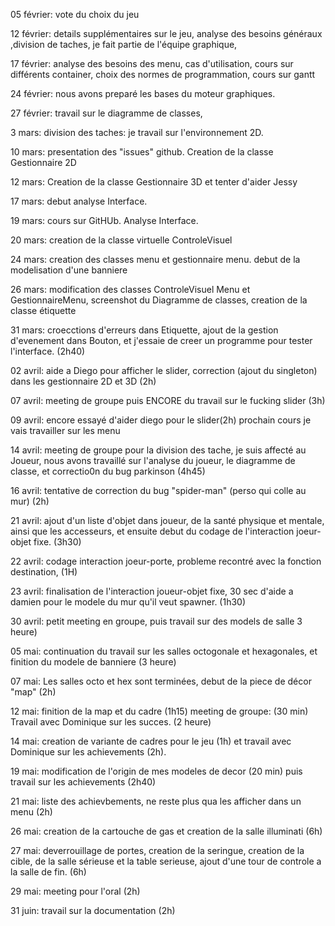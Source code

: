 05 février: vote du choix du jeu

12 février: details supplémentaires sur le jeu, analyse des besoins généraux ,division de taches, je fait partie de l'équipe graphique,

17 février: analyse des besoins des menu, cas d'utilisation, cours sur différents container, choix des normes de programmation, cours sur gantt

24 février: nous avons preparé les bases du moteur graphiques.

27 février: travail sur le diagramme de classes, 

3 mars: division des taches: je travail sur l'environnement 2D.

10 mars: presentation des "issues" github. Creation de la classe Gestionnaire 2D

12 mars: Creation de la classe Gestionnaire 3D et tenter d'aider Jessy

17 mars: debut analyse Interface.

19 mars: cours sur GitHUb. Analyse Interface.

20 mars: creation de la classe virtuelle ControleVisuel

24 mars: creation des classes menu et gestionnaire menu. debut de la modelisation d'une banniere

26 mars:  modification des classes ControleVisuel Menu et GestionnaireMenu, screenshot du Diagramme de classes, creation de la classe étiquette

31 mars: croecctions d'erreurs dans Etiquette, ajout de la gestion d'evenement dans Bouton, et j'essaie de creer un programme pour tester l'interface. (2h40)

02 avril: aide a Diego pour afficher le slider, correction (ajout du singleton) dans les gestionnaire 2D et 3D (2h)

07 avril: meeting de groupe puis ENCORE du travail sur le fucking slider (3h)

09 avril: encore essayé d'aider diego pour le slider(2h) prochain cours je vais travailler sur les menu

14 avril: meeting de groupe pour la division des tache, je suis affecté au Joueur, nous avons travaillé sur l'analyse du joueur, le diagramme de classe, et correctio0n du bug parkinson (4h45)

16 avril: tentative de correction du bug "spider-man" (perso qui colle au mur) (2h)

21 avril: ajout d'un liste d'objet dans joueur, de la santé physique et mentale, ainsi que les accesseurs, et ensuite debut du codage de l'interaction joeur-objet fixe. (3h30)

22 avril: codage interaction joeur-porte, probleme recontré avec la fonction destination, (1H)

23 avril: finalisation de l'interaction joueur-objet fixe, 30 sec d'aide a damien pour le modele du mur qu'il veut spawner. (1h30)

30 avril: petit meeting en groupe, puis travail sur des models de salle 3 heure)

05 mai: continuation du travail sur les salles octogonale et hexagonales, et finition du modele de banniere (3 heure)

07 mai: Les salles octo et hex sont terminées, debut de la piece de décor "map" (2h)

12 mai: finition de la map et du cadre (1h15) meeting de groupe: (30 min) Travail avec Dominique sur les succes. (2 heure)

14 mai: creation de variante de cadres pour le jeu (1h) et travail avec Dominique sur les achievements (2h).

19 mai: modification de l'origin de mes modeles de decor (20 min) puis travail sur les achievements (2h40)

21 mai: liste des achievbements, ne reste plus qua les afficher dans un menu (2h)

26 mai: creation de la cartouche de gas et creation de la salle illuminati (6h)

27 mai: deverrouillage de portes, creation de la seringue, creation de la cible, de la salle sérieuse et la table serieuse, ajout d'une tour de controle a la salle de fin. (6h)

29 mai: meeting pour l'oral (2h)

31 juin: travail sur la documentation (2h)
